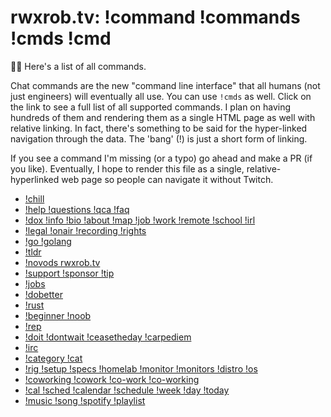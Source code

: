 # rwxrob.tv: !command !commands !cmds !cmd

🤔💭 Here's a list of all commands.

Chat commands are the new "command line interface" that all humans (not just engineers) will eventually all use. You can use `!cmds` as well. Click on the link to see a full list of all supported commands. I plan on having hundreds of them and rendering them as a single HTML page as well with relative linking. In fact, there's something to be said for the hyper-linked navigation through the data. The 'bang' (!) is just a short form of linking.

If you see a command I'm missing (or a typo) go ahead and make a PR (if you like). Eventually, I hope to render this file as a single, relative-hyperlinked web page so people can navigate it without Twitch.

* [!chill](../1985)
* [!help !questions !qca !faq](../1951)
* [!dox !info !bio !about !map !job !work !remote !school !irl](../1961)
* [!legal !onair !recording !rights](../1940)
* [!go !golang](../1936)
* [!tldr](../1920)
* [!novods rwxrob.tv](../1914)
* [!support !sponsor !tip](../1942)
* [!jobs](../1943)
* [!dobetter](../1944)
* [!rust](../1945)
* [!beginner !noob](../1946)
* [!rep](../1949)
* [!doit !dontwait !ceasetheday !carpediem](../1952)
* [!irc](../1953)
* [!category !cat](../1954)
* [!rig !setup !specs !homelab !monitor !monitors !distro !os](../976)
* [!coworking !cowork !co-work !co-working](../1958)
* [!cal !sched !calendar !schedule !week !day !today](../1959)
* [!music !song !spotify !playlist](../1960)
